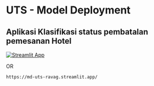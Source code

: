 # UTS - Model Deployment
## Aplikasi Klasifikasi status pembatalan pemesanan Hotel

[![Streamlit App](https://static.streamlit.io/badges/streamlit_badge_black_white.svg)](https://md-uts-ravag.streamlit.app/)

OR

```
https://md-uts-ravag.streamlit.app/
```